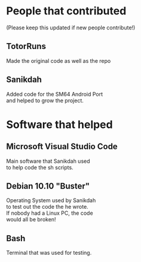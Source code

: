 # People that contributed

(Please keep this updated if new people contribute!)

## TotorRuns

Made the original code as well as the repo

## Sanikdah

Added code for the SM64 Android Port  
and helped to grow the project.

# Software that helped

## Microsoft Visual Studio Code

Main software that Sanikdah used  
to help code the sh scripts.

## Debian 10.10 "Buster"

Operating System used by Sanikdah  
to test out the code the he wrote.  
If nobody had a Linux PC, the code  
would all be broken!

## Bash

Terminal that was used for testing.
